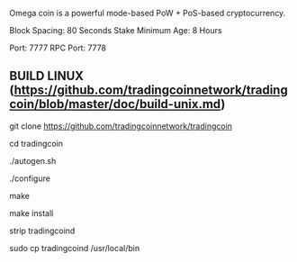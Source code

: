 Omega coin is a powerful mode-based PoW + PoS-based cryptocurrency.

Block Spacing: 80 Seconds Stake Minimum Age: 8 Hours

Port: 7777 RPC Port: 7778


BUILD LINUX (https://github.com/tradingcoinnetwork/tradingcoin/blob/master/doc/build-unix.md)
--------------------

git clone https://github.com/tradingcoinnetwork/tradingcoin

cd tradingcoin

./autogen.sh

./configure

make

make install

strip tradingcoind

sudo cp tradingcoind /usr/local/bin
